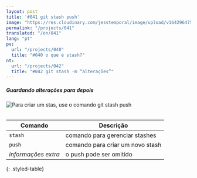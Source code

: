 ```yaml
---
layout: post
title: '#041 git stash push'
image: "https://res.cloudinary.com/jesstemporal/image/upload/v1642964758/gitfichas/pt/041/thumbnail_kf7ksj.jpg"
permalink: "/projects/041"
translated: "/en/041"
lang: "pt"
pv:
  url: "/projects/040"
  title: "#040 o que é stash?"
nt:
  url: "/projects/042"
  title: "#042 git stash -m “alterações”"
---
```

##### Guardando alterações para depois

<img alt="Para criar um stas, use o comando git stash push" src="https://res.cloudinary.com/jesstemporal/image/upload/v1642964758/gitfichas/pt/041/full_m1zqzv.jpg"><br><br>

| Comando | Descrição |
|---------|-----------|
| `stash` | comando para gerenciar stashes |
| `push` | comando para criar um novo stash |
| _informações extra_ | o push pode ser omitido |
{: .styled-table}

<!--
<br>

Leia mais sobre esse comando no blog post a seguir:

<a href="https://jtemporal.com/desfazendo-o-ultimo-commit-e-reaproveitando-a-mensagem/">
  <strong>Desfazendo o último commit e mantendo as alterações para um próximo commit</strong>
</a>
-->

